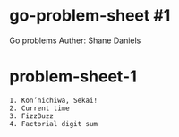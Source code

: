 # go-problem-sheet #1
Go problems
Auther: Shane Daniels

# problem-sheet-1
	1. Kon’nichiwa, Sekai!
	2. Current time
	3. FizzBuzz
	4. Factorial digit sum